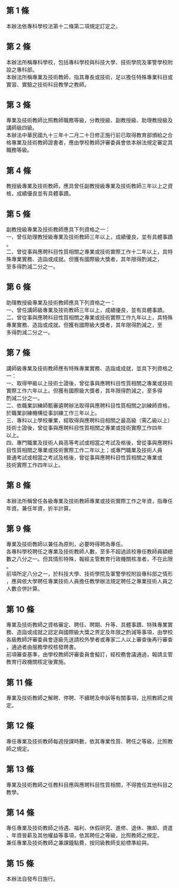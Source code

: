 第 1 條
-------
本辦法依專科學校法第十二條第二項規定訂定之。

第 2 條
-------
本辦法所稱專科學校，包括專科學校與科技大學、技術學院及軍警學校附  
設之專科部。  
本辦法所稱專業及技術教師，指其專長或技術，足以擔任特殊專業科目或  
實習、實驗之技術科目教學之教師。

第 3 條
-------
專業及技術教師比照教師職務等級，分教授級、副教授級、助理教授級及  
講師級四級。  
本辦法中華民國九十三年十二月二十日修正施行前已取得教育部頒給之合  
格專業及技術教師證書者，應由學校教師評審委員會依本辦法規定審定其  
職務等級。

第 4 條
-------
教授級專業及技術教師，應具曾任副教授級專業及技術教師三年以上之資  
格，成績優良並有具體事蹟。

第 5 條
-------
副教授級專業及技術教師應具下列資格之一：  
一、曾任助理教授級專業及技術教師三年以上，成績優良，並有具體事蹟  
    。  
二、曾從事與應聘科目性質相關之專業或技術實際工作十二年以上，具特  
    殊專業實務、造詣或成就。但獲有國際級大獎者，其年限得酌減之，  
    至多得酌減二分之一。

第 6 條
-------
助理教授級專業及技術教師應具下列資格之一：  
一、曾任講師級專業及技術教師三年以上，成績優良，並有具體事蹟。  
二、曾從事與應聘科目性質相關之專業或技術實際工作九年以上，具特殊  
    專業實務、造詣或成就。但獲有國際級大獎者，其年限得酌減之，至  
    多得酌減二分之一。

第 7 條
-------
講師級專業及技術教師應有特殊專業實務、造詣或成就，並具下列資格之  
一：  
一、取得甲級以上技術士證後，曾從事與應聘科目性質相關之專業或技術  
    實際工作六年以上。但獲有國際級大獎者，其年限得酌減之，至多得  
    酌減二分之一。  
二、依職業訓練師甄審遴聘辦法取得與應聘科目性質相關之訓練師資格，  
    於職業訓練機構從事訓練工作三年以上。  
三、專科以上學校畢業，經取得與應聘科目相關之最高級（需乙級以上）  
    技術士證後，曾從事與應聘科目性質相關之專業或技術實際工作四年  
    以上。  
四、專門職業及技術人員高等考試或相當之考試及格後，曾從事與應聘科  
    目性質相關之專業或技術實際工作二年以上；或專門職業及技術人員  
    普通考試或相當之考試及格後，曾從事與應聘科目性質相關之專業或  
    技術實際工作四年以上。

第 8 條
-------
本辦法所稱曾任各級專業及技術教師專業或技術實際工作之年資，指專任  
年資。兼任年資，折半計算。

第 9 條
-------
專業及技術教師以兼任為原則，必要時得聘為專任。  
各專科學校聘任之專業及技術教師人數，至多不超過該校專任教師員額總  
數之八分之一。但其情形特殊，報經主管教育行政機關核准者，不在此限  
。  
前項所定八分之一，於科技大學、技術學院及軍警學校附設專科部之情形  
，應與依大學聘任專業技術人員擔任教學辦法規定聘任之專業技術人員之  
人數合併計算。

第 10 條
--------
專業及技術教師之資格審定、聘任、聘期、升等、具體事蹟、特殊專業實  
務、造詣或成就之認定與國際級大獎之界定及年限之酌減等事項，由學校  
各級教師評審委員會逐級先送請校外學者或專家二人以上審查後再行審查  
，通過者由服務學校核發聘書。  
前項審查基準，由學校教師評審委員會擬訂，經校務會議通過，報請主管  
教育行政機關核定後實施。

第 11 條
--------
專業及技術教師之解聘、停聘、不續聘及申訴等有關事項，比照教師之規  
定。

第 12 條
--------
專任專業及技術教師每週授課時數，依其專業性質、聘任之等級，比照教  
師之規定。

第 13 條
--------
專業及技術教師之任教科目應與應聘科目性質相關，不得擔任其他科目之  
教學。

第 14 條
--------
專任專業及技術教師之待遇、福利、休假研究、進修、退休、撫卹、資遣  
、年資晉薪及其他權益等事項，依其聘任之等級，比照教師之規定。  
兼任專業及技術教師之兼課鐘點費，按同級教師支給標準給與。

第 15 條
--------
本辦法自發布日施行。

